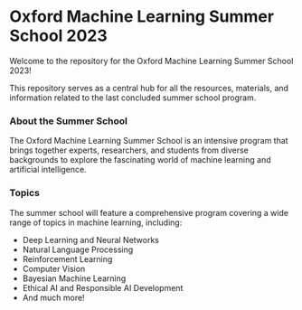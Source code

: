 # Oxford Machine Learning Summer School 2023

Welcome to the repository for the Oxford Machine Learning Summer School 2023! 

This repository serves as a central hub for all the resources, materials, and information related to the last concluded summer school program.

### About the Summer School

The Oxford Machine Learning Summer School is an intensive program that brings together experts, researchers, and students from diverse backgrounds to explore the fascinating world of machine learning and artificial intelligence. 

### Topics
The summer school will feature a comprehensive program covering a wide range of topics in machine learning, including:

- Deep Learning and Neural Networks
- Natural Language Processing
- Reinforcement Learning
- Computer Vision
- Bayesian Machine Learning
- Ethical AI and Responsible AI Development
- And much more!





